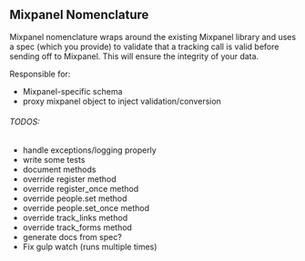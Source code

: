## Mixpanel Nomenclature
Mixpanel nomenclature wraps around the existing Mixpanel library and uses a spec (which you provide) to validate that a tracking call is valid before sending off to Mixpanel. This will ensure the integrity of your data.

Responsible for:
- Mixpanel-specific schema
- proxy mixpanel object to inject validation/conversion


###### TODOS:
- handle exceptions/logging properly
- write some tests
- document methods
- override register method
- override register_once method
- override people.set method
- override people.set_once method
- override track_links method
- override track_forms method
- generate docs from spec?
- Fix gulp watch (runs multiple times)
